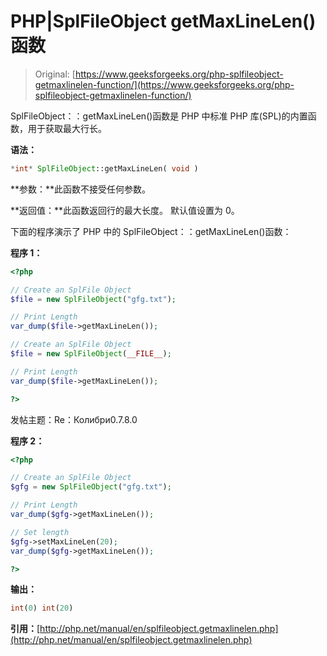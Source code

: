# PHP|SplFileObject getMaxLineLen()函数

> Original: [https://www.geeksforgeeks.org/php-splfileobject-getmaxlinelen-function/](https://www.geeksforgeeks.org/php-splfileobject-getmaxlinelen-function/)

SplFileObject：：getMaxLineLen()函数是 PHP 中标准 PHP 库(SPL)的内置函数，用于获取最大行长。

**语法：**

```php
*int* SplFileObject::getMaxLineLen( void )
```

**参数：**此函数不接受任何参数。

**返回值：**此函数返回行的最大长度。 默认值设置为 0。

下面的程序演示了 PHP 中的 SplFileObject：：getMaxLineLen()函数：

**程序 1：**

```php
<?php

// Create an SplFile Object
$file = new SplFileObject("gfg.txt");

// Print Length
var_dump($file->getMaxLineLen());

// Create an SplFile Object
$file = new SplFileObject(__FILE__);

// Print Length
var_dump($file->getMaxLineLen());

?>
```

发帖主题：Re：Колибри0.7.8.0

**程序 2：**

```php
<?php

// Create an SplFile Object
$gfg = new SplFileObject("gfg.txt");

// Print Length
var_dump($gfg->getMaxLineLen());

// Set length 
$gfg->setMaxLineLen(20);
var_dump($gfg->getMaxLineLen());

?>
```

**输出：**

```php
int(0) int(20)

```

**引用：**[http://php.net/manual/en/splfileobject.getmaxlinelen.php](http://php.net/manual/en/splfileobject.getmaxlinelen.php)